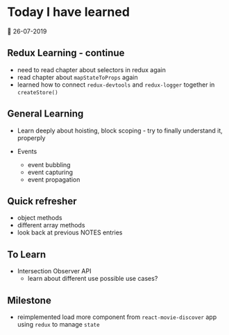 # Today I have learned

:calendar: 26-07-2019

## Redux Learning - continue

- need to read chapter about selectors in redux again
- read chapter about ```mapStateToProps``` again
- learned how to connect ```redux-devtools``` and ```redux-logger``` together in ```createStore()```

## General Learning

- Learn deeply about hoisting, block scoping - try to finally understand it, properply

- Events
  - event bubbling
  - event capturing
  - event propagation

## Quick refresher
- object methods
- different array methods
- look back at previous NOTES entries

## To Learn
- Intersection Observer API
  - learn about different use possible use cases?

## Milestone
- reimplemented load more component from ```react-movie-discover``` app using ```redux``` to manage ```state```